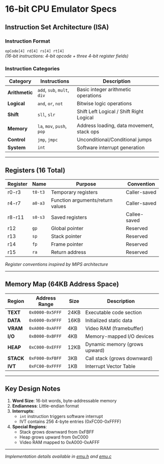 # 16-bit CPU Emulator Specs

## Instruction Set Architecture (ISA)

### Instruction Format
`opCode[4] rd[4] rs[4] rt[4]`  
*(16-bit instructions: 4-bit opcode + three 4-bit register fields)*

### Instruction Categories

| Category       | Instructions                | Description                              |
|----------------|-----------------------------|------------------------------------------|
| **Arithmetic** | `add`, `sub`, `mult`, `div` | Basic integer arithmetic operations      |
| **Logical**    | `and`, `or`, `not`          | Bitwise logic operations                 |
| **Shift**      | `sll`, `slr`                | Shift Left Logical / Shift Right Logical|
| **Memory**     | `la`, `mov`, `push`, `pop`  | Address loading, data movement, stack ops|
| **Control**    | `jmp`, `jmpc`               | Unconditional/Conditional jumps          |
| **System**     | `int`                       | Software interrupt generation            |

---

## Registers (16 Total)

| Register | Name    | Purpose                                | Convention       |
|----------|---------|----------------------------------------|------------------|
| r0-r3    | `t0-t3` | Temporary registers                    | Caller-saved     |
| r4-r7    | `a0-a3` | Function arguments/return values       | Caller-saved     |
| r8-r11   | `s0-s3` | Saved registers                        | Callee-saved     |
| r12      | `gp`    | Global pointer                         | Reserved         |
| r13      | `sp`    | Stack pointer                          | Reserved         |
| r14      | `fp`    | Frame pointer                          | Reserved         |
| r15      | `ra`    | Return address                         | Reserved         |

*Register conventions inspired by MIPS architecture*

---

## Memory Map (64KB Address Space)

| Region       | Address Range      | Size  | Description                      |
|--------------|--------------------|-------|----------------------------------|
| **TEXT**     | `0x0000-0x5FFF`    | 24KB  | Executable code section          |
| **DATA**     | `0x6000-0x9FFF`    | 16KB  | Initialized static data          |
| **VRAM**     | `0xA000-0xAFFF`    | 4KB   | Video RAM (framebuffer)          |
| **I/O**      | `0xB000-0xBFFF`    | 4KB   | Memory-mapped I/O devices        |
| **HEAP**     | `0xC000-0xEFFF`    | 12KB  | Dynamic memory (grows upward)    |
| **STACK**    | `0xF000-0xFBFF`    | 3KB   | Call stack (grows downward)      |
| **IVT**      | `0xFC00-0xFFFF`    | 1KB   | Interrupt Vector Table           |

---

## Key Design Notes
1. **Word Size**: 16-bit words, byte-addressable memory
2. **Endianness**: Little-endian format
3. **Interrupts**: 
   - `int` instruction triggers software interrupt
   - IVT contains 256 4-byte entries (0xFC00-0xFFFF)
4. **Special Regions**:
   - Stack grows downward from 0xFBFF
   - Heap grows upward from 0xC000
   - Video RAM mapped to 0xA000-0xAFFF

---

*Implementation details available in [emu.h](emu.h) and [emu.c](emu.c)*
